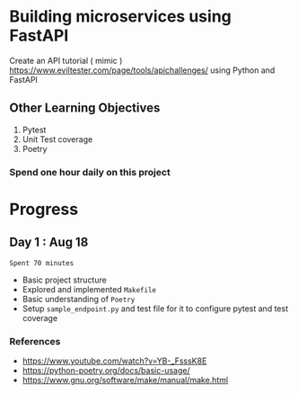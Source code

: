 # Building microservices using FastAPI 

Create an API tutorial ( mimic ) https://www.eviltester.com/page/tools/apichallenges/ 
using Python and FastAPI 

## Other Learning Objectives

1. Pytest
2. Unit Test coverage
3. Poetry


### Spend one hour daily on this project

# Progress

## Day 1 : Aug 18 

`Spent 70 minutes`

- Basic project structure
- Explored and implemented `Makefile`
- Basic understanding of `Poetry`
- Setup `sample_endpoint.py` and test file for it to configure pytest and test coverage

### References 
- https://www.youtube.com/watch?v=YB-_FsssK8E
- https://python-poetry.org/docs/basic-usage/
- https://www.gnu.org/software/make/manual/make.html